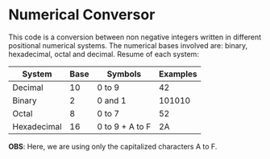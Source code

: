 # Numerical Conversor

This code is a conversion between non negative integers written
in different positional numerical systems.
The numerical bases involved are: binary, hexadecimal, octal and decimal.
Resume of each system:

System  | Base  | Symbols   | Examples
------- | ----- | --------- | ---------
Decimal | 10    | 0 to 9    | 42
Binary  | 2     | 0 and 1      | 101010
Octal   | 8     | 0 to 7    | 52
Hexadecimal | 16    | 0 to 9 + A to F   | 2A

**OBS**: Here, we are using only the capitalized characters A to F.
